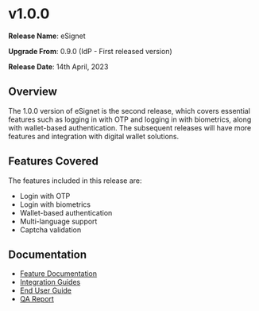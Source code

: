 # v1.0.0

**Release Name**: eSignet

**Upgrade From**: 0.9.0 (IdP - First released version)

**Release Date**: 14th April, 2023

## Overview

The 1.0.0 version of eSignet is the second release, which covers essential features such as logging in with OTP and logging in with biometrics, along with wallet-based authentication. The subsequent releases will have more features and integration with digital wallet solutions.

## Features Covered

The features included in this release are:

* Login with OTP
* Login with biometrics
* Wallet-based authentication
* Multi-language support
* Captcha validation

## Documentation

* [Feature Documentation](../../overview/features/)
* [Integration Guides](../../integration/)
* [End User Guide](../../end-user-guide/)
* [QA Report](test-report/)
